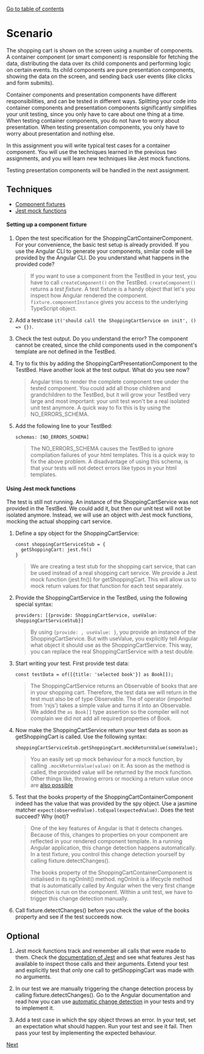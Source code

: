 [Go to table of contents](index.md)

# Scenario

The shopping cart is shown on the screen using a number of components. A container component (or smart component) is
responsible for fetching the data, distributing the data over its child components and performing logic on certain
events. Its child components are pure presentation components, showing the data on the screen, and sending back user
events (like clicks and form submits).

Container components and presentation components have different responsibilities, and can be tested in different ways.
Splitting your code into container components and presentation components significantly simplifies your unit testing,
since you only have to care about one thing at a time. When testing container components, you do not have to worry about
presentation. When testing presentation components, you only have to worry about presentation and nothing else.

In this assignment you will write typical test cases for a container component. You will use the techniques learned in
the previous two assignments, and you will learn new techniques like Jest mock functions.

Testing presentation components will be handled in the next assignment.

## Techniques

* [Component fixtures](https://angular.io/guide/testing#createcomponent)
* [Jest mock functions](https://jestjs.io/docs/mock-function-api)

#### Setting up a component fixture

1. Open the test specification for the ShoppingCartContainerComponent. For your convenience, the basic test setup is
   already provided. If you use the Angular CLI to generate your components, similar code will be provided by the
   Angular CLI. Do you understand what happens in the provided code?

   > If you want to use a component from the TestBed in your test, you have to call `createComponent()` on the TestBed.
   > `createComponent()` returns a *test fixture*. A test fixture is a handy object that let's you inspect how Angular
   > rendered the component. `fixture.componentInstance` gives you access to the underlying TypeScript object.

2. Add a testcase `it('should call the ShoppingCartService on init', () => {})`.

3. Check the test output. Do you understand the error? The component cannot be created, since the child components used
   in the component's template are not defined in the TestBed.

4. Try to fix this by adding the ShoppingCartPresentationComponent to the TestBed. Have another look at the test output.
   What do you see now?

   > Angular tries to render the complete component tree under the tested component. You could add all those children and grandchildren
   > to the TestBed, but it will grow your TestBed very large and most important: your unit test won't be a real
   > isolated unit test anymore. A quick way to fix this is by using the NO_ERRORS_SCHEMA.

5. Add the following line to your TestBed:

   ```
   schemas: [NO_ERRORS_SCHEMA]
   ```   

   > The NO_ERRORS_SCHEMA causes the TestBed to ignore compilation failures of your html templates. This is a quick way
   > to fix the above problem. A disadvantage of using this schema, is that your tests will not detect errors like typos
   > in your html templates.

#### Using Jest mock functions

The test is still not running. An instance of the ShoppingCartService was not provided in the TestBed. We could add it,
but then our unit test will not be isolated anymore. Instead, we will use an object with Jest mock functions, mocking
the actual shopping cart service.

1. Define a spy object for the ShoppingCartService:

   ```
   const shoppingCartServiceStub = {
     getShoppingCart: jest.fn()
   }
   ```

   > We are creating a test stub for the shopping cart service, that can be used instead of a real shopping cart service.
   > We provide a Jest mock function (jest.fn()) for getShoppingCart. This will allow us to mock return values for that
   > function for each test separately.

2. Provide the ShoppingCartService in the TestBed, using the following special syntax:

   ```
   providers: [{provide: ShoppingCartService, useValue: shoppingCartServiceStub}]
   ```

   > By using `{provide: , useValue: }`, you provide an instance of the ShoppingCartService. But with useValue, you
   > explicitly tell Angular what object it should use as the ShoppingCartService. This way, you can replace the real
   > ShoppingCartService with a test double.


3. Start writing your test. First provide test data:

   ```
   const testData = of([{title: 'selected book'}] as Book[]);
   ```

   > The ShoppingCartService returns an Observable of books that are in your shopping cart. Therefore, the test data we
   > will return in the test must also be of type Observable. The of operator (imported from 'rxjs') takes
   > a simple value and turns it into an Observable. We added the `as Book[]` type assertion so the compiler will not
   > complain we did not add all required properties of Book.

4. Now make the ShoppingCartService return your test data as soon as getShoppingCart is called. Use the following
   syntax:

   ```
   shoppingCartServiceStub.getShoppingCart.mockReturnValue(someValue);
   ```

   > You an easily set up mock behaviour for a mock function, by calling `.mockReturnValue(value)` on it.
   > As soon as the method is called, the provided value will be returned by the mock function.
   > Other things like, throwing errors or mocking a return value once are
   > [also possible](https://jestjs.io/docs/mock-function-api)

5. Test that the books property of the ShoppingCartContainerComponent indeed has the value that was provided by the spy
   object. Use a jasmine matcher `expect(observedValue).toEqual(expectedValue)`. Does the test succeed? Why (not)?

   > One of the key features of Angular is that it detects changes. Because of this, changes to properties on your
   > component are reflected in your rendered component template. In a running Angular application, this change
   > detection happens automatically. In a test fixture, you control this change detection yourself by calling
   > fixture.detectChanges().
   >
   > The books property of the ShoppingCartContainerComponent is initialised in its ngOnInit() method. ngOnInit is a
   > lifecycle method that is automatically called by Angular when the very first change detection is run on the
   > component. Within a unit test, we have to trigger this change detection manually.

6. Call fixture.detectChanges() before you check the value of the books property and see if the test succeeds now.

## Optional

1. Jest mock functions track and remember all calls that were made to them. Check the
   [documentation of Jest](https://jestjs.io/docs/mock-function-api#mockfnmockcalls) and see what features Jest has
   available to inspect those calls and their arguments. Extend your test and explicitly test that only one call to
   getShoppingCart was made with no arguments.

2. In our test we are manually triggering the change detection process by calling fixture.detectChanges(). Go to the
   Angular documentation and read how you can use
   [automatic change detection](https://angular.io/guide/testing-components-scenarios#automatic-change-detection) in
   your tests and try to implement it.

3. Add a test case in which the spy object throws an error. In your test, set an expectation what should happen. Run
   your test and see it fail. Then pass your test by implementing the expected behaviour.

[Next](4.testing-dumb-components.md)
